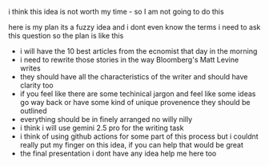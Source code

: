 i think this idea is not worth my time - so I am not going to do this

here is my plan its a fuzzy idea and i dont even know the terms i need to ask this question
so the plan is like this

- i will have the 10 best articles from the ecnomist that day in the morning
- i need to rewrite those stories in the way Bloomberg's Matt Levine writes
- they should have all the characteristics of the writer and should have clarity too
- if you feel like there are some techinical jargon and feel like some ideas go way back or have some kind of unique
  provenence they should be outlined
- everything should be in finely arranged no willy nilly
- i think i will use gemini 2.5 pro for the writing task
- i think of using github actions for some part of this process but i couldnt really put my finger on this idea, if you can help that would be great
- the final presentation i dont have any idea help me here too
